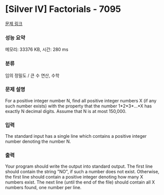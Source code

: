 # [Silver IV] Factorials - 7095 

[문제 링크](https://www.acmicpc.net/problem/7095) 

### 성능 요약

메모리: 33376 KB, 시간: 280 ms

### 분류

임의 정밀도 / 큰 수 연산, 수학

### 문제 설명

<p>For a positive integer number N, find all positive integer numbers X (if any such number exists) with the property that the number 1*2*3*...*X has exactly N decimal digits. Assume that N is at most 150,000.</p>

### 입력 

 <p>The standard input has a single line which contains a positive integer number denoting the number N.</p>

### 출력 

 <p>Your program should write the output into standard output. The first line should contain the string "NO", if such a number does not exist. Otherwise, the first line should contain a positive integer denoting how many X numbers exist. The next line (until the end of the file) should contain all X numbers found, one number per line.</p>

